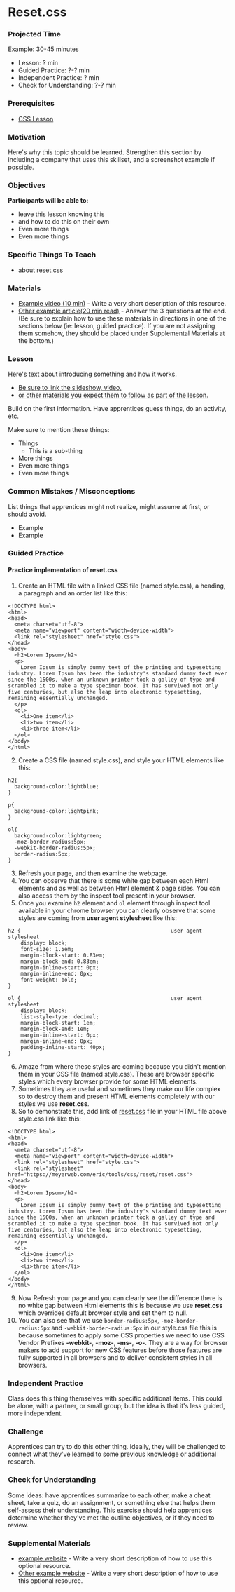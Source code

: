 # Reset.css

### Projected Time

Example: 30-45 minutes
- Lesson: ? min
- Guided Practice: ?-? min
- Independent Practice: ? min
- Check for Understanding: ?-? min

### Prerequisites
- [CSS Lesson](/css/css.md)

### Motivation

Here's why this topic should be learned. Strengthen this section by including a company that uses this skillset, and a screenshot example if possible.

### Objectives

**Participants will be able to:**

- leave this lesson knowing this
- and how to do this on their own
- Even more things
- Even more things

### Specific Things To Teach

- about reset.css

### Materials

- [Example video (10 min)](https://example.com) - Write a very short description of this resource.
- [Other example article(20 min read)](https://otherexample.com) - Answer the 3 questions at the end.
(Be sure to explain how to use these materials in directions in one of the sections below (ie: lesson, guided practice).  If you are not assigning them somehow, they should be placed under Supplemental Materials at the bottom.) 

### Lesson

Here's text about introducing something and how it works.

- [Be sure to link the slideshow, video,](google.com)
- [or other materials you expect them to follow as part of the lesson.](google.com)

Build on the first information. Have apprentices guess things, do an activity, etc.

Make sure to mention these things:

- Things
    - This is a sub-thing
- More things
- Even more things
- Even more things


### Common Mistakes / Misconceptions

List things that apprentices might not realize, might assume at first, or should avoid.

- Example
- Example


### Guided Practice
#### Practice implementation of reset.css
1. Create an HTML file with a linked CSS file (named style.css), a heading, a paragraph and an order list like this:
```
<!DOCTYPE html>
<html>
<head>
  <meta charset="utf-8">
  <meta name="viewport" content="width=device-width">
  <link rel="stylesheet" href="style.css">
</head>
<body>
  <h2>Lorem Ipsum</h2>
  <p>
    Lorem Ipsum is simply dummy text of the printing and typesetting industry. Lorem Ipsum has been the industry's standard dummy text ever since the 1500s, when an unknown printer took a galley of type and scrambled it to make a type specimen book. It has survived not only five centuries, but also the leap into electronic typesetting, remaining essentially unchanged.
  </p>
  <ol>
    <li>One item</li>
    <li>two item</li>
    <li>three item</li>
  </ol>
</body>
</html>
```
2. Create a CSS file (named style.css), and style your HTML elements like this:
```
h2{
  background-color:lightblue;
}

p{
  background-color:lightpink;
}

ol{
  background-color:lightgreen;
  -moz-border-radius:5px;
  -webkit-border-radius:5px;
  border-radius:5px;
}
```
3. Refresh your page, and then examine the webpage.
4. You can observe that there is some white gap between each Html elements and as well as between Html element & page sides. You can also access them by the inspect tool present in your browser.
5. Once you examine `h2` element and `ol` element through inspect tool available in your chrome browser you can clearly observe that some styles are coming from **user agent stylesheet** like this:
```
h2 {                                                user agent stylesheet
    display: block;
    font-size: 1.5em;
    margin-block-start: 0.83em;
    margin-block-end: 0.83em;
    margin-inline-start: 0px;
    margin-inline-end: 0px;
    font-weight: bold;
}
```
```
ol {                                                user agent stylesheet
    display: block;
    list-style-type: decimal;
    margin-block-start: 1em;
    margin-block-end: 1em;
    margin-inline-start: 0px;
    margin-inline-end: 0px;
    padding-inline-start: 40px;
}
```
6. Amaze from where these styles are coming because you didn't mention them in your CSS file (named style.css). These are browser specific styles which every browser provide for some HTML elements.
7. Sometimes they are useful and sometimes they make our life complex so to destroy them and present HTML elements completely with our styles we use **reset.css**.
8. So to demonstrate this, add link of [reset.css](https://meyerweb.com/eric/tools/css/reset/reset.css) file in your HTML file above style.css link like this:
```
<!DOCTYPE html>
<html>
<head>
  <meta charset="utf-8">
  <meta name="viewport" content="width=device-width">
  <link rel="stylesheet" href="style.css">
  <link rel="stylesheet" href="https://meyerweb.com/eric/tools/css/reset/reset.css">
</head>
<body>
  <h2>Lorem Ipsum</h2>
  <p>
    Lorem Ipsum is simply dummy text of the printing and typesetting industry. Lorem Ipsum has been the industry's standard dummy text ever since the 1500s, when an unknown printer took a galley of type and scrambled it to make a type specimen book. It has survived not only five centuries, but also the leap into electronic typesetting, remaining essentially unchanged.
  </p>
  <ol>
    <li>One item</li>
    <li>two item</li>
    <li>three item</li>
  </ol>
</body>
</html>
```
9. Now Refresh your page and you can clearly see the difference there is no white gap between Html elements this is because we use **reset.css** which overrides default browser style and set them to null.
10. You can also see that we use `border-radius:5px`, `-moz-border-radius:5px` and `-webkit-border-radius:5px` in our style.css file this is because sometimes to apply some CSS properties we need to use CSS Vendor Prefixes **-webkit-**, **-moz-**, **-ms-**, **-o-**. They are a way for browser makers to add support for new CSS features before those features are fully supported in all browsers and to deliver consistent styles in all browsers.

### Independent Practice

Class does this thing themselves with specific additional items. This could be alone, with a partner, or small group; but the idea is that it's less guided, more independent.

### Challenge

Apprentices can try to do this other thing. Ideally, they will be challenged to connect what they've learned to some previous knowledge or additional research.


### Check for Understanding

Some ideas: have apprentices summarize to each other, make a cheat sheet, take a quiz, do an assignment, or something else that helps them self-assess their understanding. This exercise should help apprentices determine whether they've met the outline objectives, or if they need to review.

### Supplemental Materials
- [example website](https://example.com) - Write a very short description of how to use this optional resource.
- [Other example website](https://otherexample.com) - Write a very short description of how to use this optional resource.
